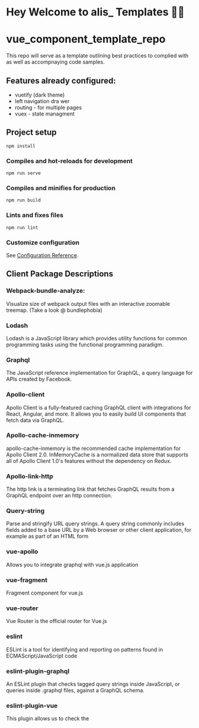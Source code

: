 # Hey Welcome to alis_ Templates 👋🏽

# vue_component_template_repo
This repo will serve as a template outlining best practices to complied with as well as accompnaying code samples.

## Features already configured:
* vuetify (dark theme)
* left navigation dra wer
* routing - for multiple pages
* vuex - state managment

## Project setup
```
npm install
```

### Compiles and hot-reloads for development
```
npm run serve
```

### Compiles and minifies for production
```
npm run build
```

### Lints and fixes files
```
npm run lint
```

### Customize configuration
See [Configuration Reference](https://cli.vuejs.org/config/).

## Client Package Descriptions
### Webpack-bundle-analyze:
Visualize size of webpack output files with an interactive zoomable treemap.
(Take a look @ bundlephobia)

### Lodash
Lodash is a JavaScript library which provides utility functions for common programming tasks using the functional programming paradigm.

### Graphql
The JavaScript reference implementation for GraphQL, a query language for APIs created by Facebook.

### Apollo-client
Apollo Client is a fully-featured caching GraphQL client with integrations for React, Angular, and more. It allows you to easily build UI components that fetch data via GraphQL.

### Apollo-cache-inmemory
apollo-cache-inmemory is the recommended cache implementation for Apollo Client 2.0. InMemoryCache is a normalized data store that supports all of Apollo Client 1.0's features without the dependency on Redux.

### Apollo-link-http
The http link is a terminating link that fetches GraphQL results from a GraphQL endpoint over an http connection.

### Query-string
Parse and stringify URL query strings. A query string commonly includes fields added to a base URL by a Web browser or other client application, for example as part of an HTML form

### vue-apollo
Allows you to integrate graphql with vue.js application

### vue-fragment
Fragment component for vue.js

### vue-router
Vue Router is the official router for Vue.js

### eslint
ESLint is a tool for identifying and reporting on patterns found in ECMAScript/JavaScript code

### eslint-plugin-graphql
An ESLint plugin that checks tagged query strings inside JavaScript, or queries inside .graphql files, against a GraphQL schema.

### eslint-plugin-vue
This plugin allows us to check the <template> and <script> of .vue files with ESLint, as well as Vue code in .js files.

### graphql-tag
A JavaScript template literal tag that parses GraphQL query strings into the standard GraphQL AST.

### vuetify loader
The vuetify-loader alleviates this pain by automatically importing all the Vuetify components you use, where you use them. This will also make code-splitting more effective, as webpack will only load the components required for that chunk to be displayed.

### sass-loader
Loads a SASS/SCSS file and compiles it to CSS.

### node-sass
Node-sass is a library that provides binding for Node.js to LibSass, the C version of the popular stylesheet preprocessor, Sass.
